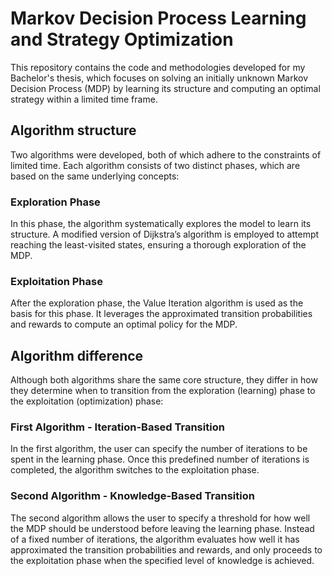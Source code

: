 # Markov Decision Process Learning and Strategy Optimization

This repository contains the code and methodologies developed for my Bachelor's thesis, which focuses on solving an initially unknown Markov Decision Process (MDP) by learning its structure and computing an optimal strategy within a limited time frame.

## Algorithm structure
Two algorithms were developed, both of which adhere to the constraints of limited time. Each algorithm consists of two distinct phases, which are based on the same underlying concepts:

### Exploration Phase
In this phase, the algorithm systematically explores the model to learn its structure. A modified version of Dijkstra’s algorithm is employed to attempt reaching the least-visited states, ensuring a thorough exploration of the MDP.

### Exploitation Phase
After the exploration phase, the Value Iteration algorithm is used as the basis for this phase. It leverages the approximated transition probabilities and rewards to compute an optimal policy for the MDP.



## Algorithm difference
Although both algorithms share the same core structure, they differ in how they determine when to transition from the exploration (learning) phase to the exploitation (optimization) phase:

### First Algorithm - Iteration-Based Transition
In the first algorithm, the user can specify the number of iterations to be spent in the learning phase. Once this predefined number of iterations is completed, the algorithm switches to the exploitation phase.

### Second Algorithm - Knowledge-Based Transition
The second algorithm allows the user to specify a threshold for how well the MDP should be understood before leaving the learning phase. Instead of a fixed number of iterations, the algorithm evaluates how well it has approximated the transition probabilities and rewards, and only proceeds to the exploitation phase when the specified level of knowledge is achieved.
